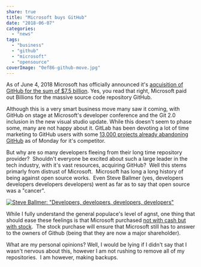 ```yaml
---
share: true
title: "Microsoft buys GitHub"
date: "2018-06-07"
categories: 
  - "news"
tags: 
  - "business"
  - "github"
  - "microsoft"
  - "opensource"
coverImage: "0ef86-github-move.jpg"
---
```


As of June 4, 2018 Microsoft has officially announced it's [aqcuisition of GitHub for the sum of $7.5 billion](https://www.google.com/amp/s/www.theverge.com/platform/amp/2018/6/4/17422788/microsoft-github-acquisition-official-deal). Yes, you read that right, Microsoft paid out Billions for the massive source code repository GitHub.

Although this is a very smart business move many saw it coming, with GitHub on stage at Microsoft's developer conference and the Git 2.0 inclusion in the new visual studio update. While this doesn't seem to phase some, many are not happy about it. GitLab has been devoting a lot of time marketing to GitHub users with some [13,000 projects already abandoning GitHub](https://motherboard.vice.com/amp/en_us/article/ywen8x/13000-projects-ditched-github-for-gitlab-monday-morning) as of Monday for it's competitor.

But why are so many developers fleeing from their long time repository provider?  Shouldn't everyone be excited about such a large leader in the tech industry, with it's vast resources, acquiring GitHub?  Well this stems primarly from distrust of Microsoft.  Microsoft has long a long history of being against open source works.  Even Steve Ballmer (yes, developers developers developers developers) went as far as to say that open source was a "cancer".

[![Steve Ballmer: "Developers, developers, developers, developers"](abe82-1_wezlyd1exr2jvup0meswaw.jpeg)](abe82-1_wezlyd1exr2jvup0meswaw.jpeg)

While I fully understand the general populace's level of agnst, one thing that should ease these feelings is that Microsoft purchased [not with cash but with stock](https://thenextweb.com/dd/2018/06/04/microsoft-buying-github-doesnt-scare-me/).  The stock purchase will ensure that Microsoft still has to answer to the owners of Github (being that they are now a major shareholder).

What are my personal opinions? Well, I would be lying if I didn't say that I wasn't nervous about this, however I am not rushing to remove all of my repositories.  I am however, making backups.
